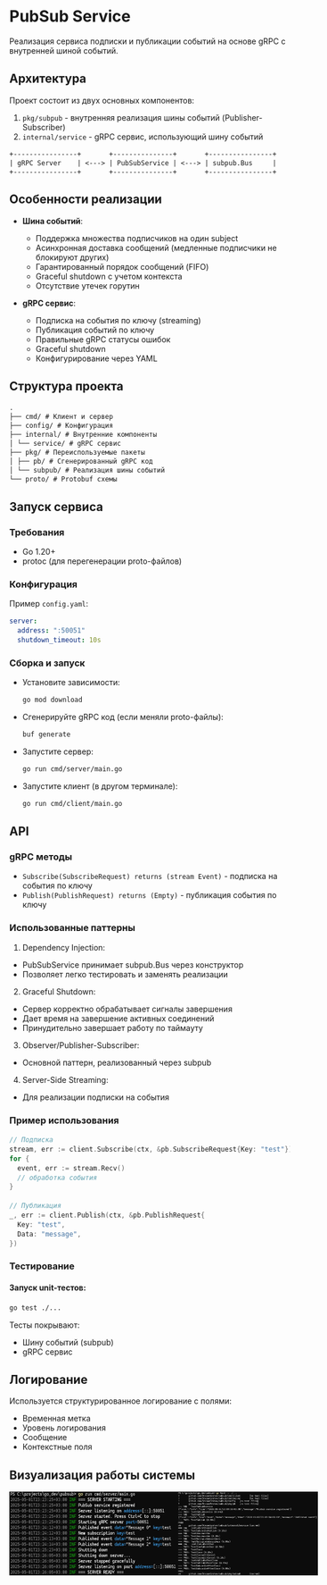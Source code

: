 # PubSub Service

Реализация сервиса подписки и публикации событий на основе gRPC с внутренней шиной событий.

## Архитектура

Проект состоит из двух основных компонентов:
1. `pkg/subpub` - внутренняя реализация шины событий (Publisher-Subscriber)
2. `internal/service` - gRPC сервис, использующий шину событий
  ```
  +----------------+       +---------------+       +----------------+
| gRPC Server    | <---> | PubSubService | <---> | subpub.Bus     |
+----------------+       +---------------+       +----------------+
  ```

## Особенности реализации

- **Шина событий**:
  - Поддержка множества подписчиков на один subject
  - Асинхронная доставка сообщений (медленные подписчики не блокируют других)
  - Гарантированный порядок сообщений (FIFO)
  - Graceful shutdown с учетом контекста
  - Отсутствие утечек горутин

- **gRPC сервис**:
  - Подписка на события по ключу (streaming)
  - Публикация событий по ключу
  - Правильные gRPC статусы ошибок
  - Graceful shutdown
  - Конфигурирование через YAML

## Структура проекта

```plaintext
.
├── cmd/ # Клиент и сервер
├── config/ # Конфигурация
├── internal/ # Внутренние компоненты
│ └── service/ # gRPC сервис
├── pkg/ # Переиспользуемые пакеты
│ ├── pb/ # Сгенерированный gRPC код
│ └── subpub/ # Реализация шины событий
└── proto/ # Protobuf схемы
```
## Запуск сервиса

### Требования

- Go 1.20+
- protoc (для перегенерации proto-файлов)

### Конфигурация

Пример `config.yaml`:
```yaml
server:
  address: ":50051"
  shutdown_timeout: 10s
```

### Сборка и запуск

- Установите зависимости:
  ```bash
  go mod download
  ```
- Сгенерируйте gRPC код (если меняли proto-файлы):
  ```bash
  buf generate
  ```
- Запустите сервер:
  ```bash
  go run cmd/server/main.go
  ```
- Запустите клиент (в другом терминале):
  ```bash
  go run cmd/client/main.go
  ```

## API
### gRPC методы
  - `Subscribe(SubscribeRequest) returns (stream Event)` - подписка на события по ключу
  - `Publish(PublishRequest) returns (Empty)` - публикация события по ключу
### Использованные паттерны
  1. Dependency Injection:
  - PubSubService принимает subpub.Bus через конструктор
  - Позволяет легко тестировать и заменять реализации
  2. Graceful Shutdown:
  - Сервер корректно обрабатывает сигналы завершения
  - Дает время на завершение активных соединений
  - Принудительно завершает работу по таймауту
  3. Observer/Publisher-Subscriber:
  - Основной паттерн, реализованный через subpub
  4. Server-Side Streaming:
  - Для реализации подписки на события

### Пример использования
  ```go
  // Подписка
stream, err := client.Subscribe(ctx, &pb.SubscribeRequest{Key: "test"})
for {
    event, err := stream.Recv()
    // обработка события
}

// Публикация
_, err := client.Publish(ctx, &pb.PublishRequest{
    Key: "test",
    Data: "message",
})
  ```
### Тестирование
#### Запуск unit-тестов:
  ```bash
  go test ./...
  ```
Тесты покрывают:
- Шину событий (subpub)
- gRPC сервис

## Логирование
Используется структурированное логирование с полями:
- Временная метка
- Уровень логирования
- Сообщение
- Контекстные поля

## Визуализация работы системы

<div style="display: flex; justify-content: space-between;"> 
  <img src="pictures/image.png" alt="Архитектурная схема" width="60%"> 
  <img src="pictures/image1.png" alt="Последовательность работы" width="50%"> 
</div>


